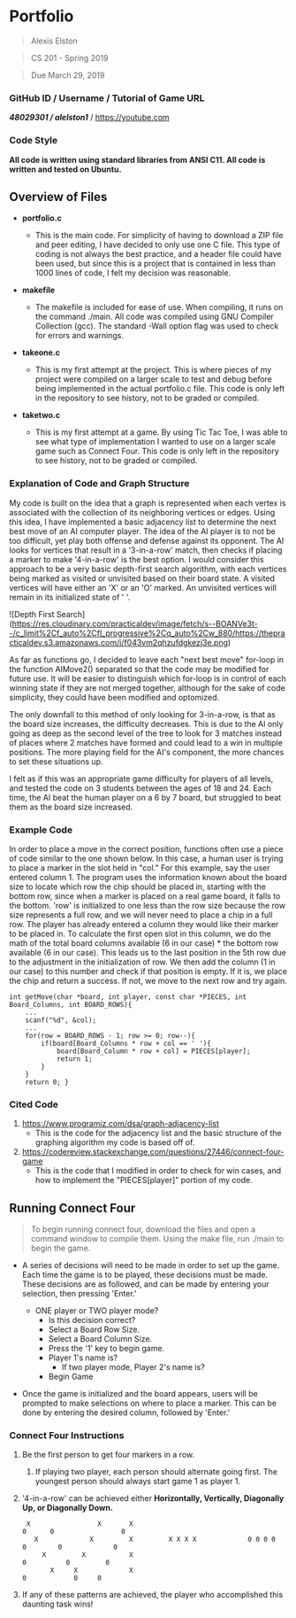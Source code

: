 # Portfolio
> Alexis Elston

> CS 201 - Spring 2019

> Due March 29, 2019

### GitHub ID / Username / Tutorial of Game URL
***48029301 / alelston1***  / https://youtube.com

### Code Style
**All code is written using standard libraries from ANSI C11. All code is written and tested on Ubuntu.**

## Overview of Files
- **portfolio.c**
  - This is the main code. For simplicity of having to download a ZIP file and peer editing, I have decided to only use one C file. This type of coding is not always the best practice, and a header file could have been used, but since this is a project that is contained in less than 1000 lines of code, I felt my decision was reasonable.

- **makefile**
  - The makefile is included for ease of use. When compiling, it runs on the command ./main. All code was compiled using GNU Compiler Collection (gcc). The standard -Wall option flag was used to check for errors and warnings.

- **takeone.c**
  - This is my first attempt at the project. This is where pieces of my project were compiled on a larger scale to test and debug before being implemented in the actual portfolio.c file. This code is only left in the repository to see history, not to be graded or compiled.
  
- **taketwo.c**
  - This is my first attempt at a game. By using Tic Tac Toe, I was able to see what type of implementation I wanted to use on a larger scale game such as Connect Four. This code is only left in the repository to see history, not to be graded or compiled.

### Explanation of Code and Graph Structure
My code is built on the idea that a graph is represented when each vertex is associated with the collection of its neighboring vertices or edges. Using this idea, I have implemented a basic adjacency list to determine the next best move of an AI computer player. The idea of the AI player is to not be too difficult, yet play both offense and defense against its opponent. The AI looks for vertices that result in a '3-in-a-row' match, then checks if placing a marker to make '4-in-a-row' is the best option. I would consider this approach to be a very basic depth-first search algorithm, with each vertices being marked as visited or unvisited based on their board state. A visited vertices will have either an 'X' or an 'O' marked. An unvisited vertices will remain in its initialized state of ' '.

![Depth First Search] (https://res.cloudinary.com/practicaldev/image/fetch/s--BOANVe3t--/c_limit%2Cf_auto%2Cfl_progressive%2Cq_auto%2Cw_880/https://thepracticaldev.s3.amazonaws.com/i/f043vm2qhzufdgkezj3e.png)

As far as functions go, I decided to leave each "next best move" for-loop in the function AIMove2() separated so that the code may be modified for future use. It will be easier to distinguish which for-loop is in control of each winning state if they are not merged together, although for the sake of code simplicity, they could have been modified and optomized.

The only downfall to this method of only looking for 3-in-a-row, is that as the board size increases, the difficulty decreases. This is due to the AI only going as deep as the second level of the tree to look for 3 matches instead of places where 2 matches have formed and could lead to a win in multiple positions. The more playing field for the AI's component, the more chances to set these situations up.

I felt as if this was an appropriate game difficulty for players of all levels, and tested the code on 3 students between the ages of 18 and 24. Each time, the AI beat the human player on a 6 by 7 board, but struggled to beat them as the board size increased. 







### Example Code
In order to place a move in the correct position, functions often use a piece of code similar to the one shown below. In this case, a  human user is trying to place a marker in the slot held in "col." For this example, say the user entered column 1. The program uses   the information known about the board size to locate which row the chip should be placed in, starting with the bottom row, since when a marker is placed on a real game board, it falls to the bottom. 'row' is initialized to one less than the row size because the row size represents a full row, and we will never need to place a chip in a full row. The player has already entered a column they would like their marker to be placed in. To calculate the first open slot in this column, we do the math of the total board columns available (6 in our case) * the bottom row available (6 in our case). This leads us to the last position in the 5th row due to the adjustment in the initialization of row. We then add the column (1 in our case) to this number and check if that position is empty. If it is, we place the chip and return a success. If not, we move to the next row and try again.

    int getMove(char *board, int player, const char *PIECES, int Board_Columns, int BOARD_ROWS){
        ...
        scanf("%d", &col);
        ...
        for(row = BOARD_ROWS - 1; row >= 0; row--){
            if(board[Board_Columns * row + col == ' '){
                board[Board_Column * row + col] = PIECES[player];
                return 1;
            }
        }
        return 0; }
### Cited Code
1. https://www.programiz.com/dsa/graph-adjacency-list
    - This is the code for the adjacency list and the basic structure of the graphing algorithm my code is based off of.
2. https://codereview.stackexchange.com/questions/27446/connect-four-game
    - This is the code that I modified in order to check for win cases, and how to implement the "PIECES[player]" portion of my code.

## Running Connect Four
> To begin running connect four, download the files and open a command window to compile them. Using the make file, run ./main to begin the game. 

- A series of decisions will need to be made in order to set up the game. Each time the game is to be played, these decisions must be made. These decisions are as followed, and can be made by entering your selection, then pressing 'Enter.' 
    - ONE player or TWO player mode?
        - Is this decision correct?
        - Select a Board Row Size.
        - Select a Board Column Size.
        - Press the '1' key to begin game.
        - Player 1's name is?
            - If two player mode, Player 2's name is?
        - Begin Game

- Once the game is initialized and the board appears, users will be prompted to make selections on where to place a marker. This can be done by entering the desired column, followed by 'Enter.'


### Connect Four Instructions
1. Be the first person to get four markers in a row.
    1. If playing two player, each person should alternate going first. The youngest person should always start game 1 as player 1.
2. '4-in-a-row' can be achieved either **Horizontally, Vertically, Diagonally Up, or Diagonally Down.**

        X                 X       X                                          0      0                 0
          X             X         X         X X X X             0 0 0 0      0        0             0
            X         X           X                                          0          0         0
              X     X             X                                          0            0     0

3. If any of these patterns are achieved, the player who accomplished this daunting task wins!










